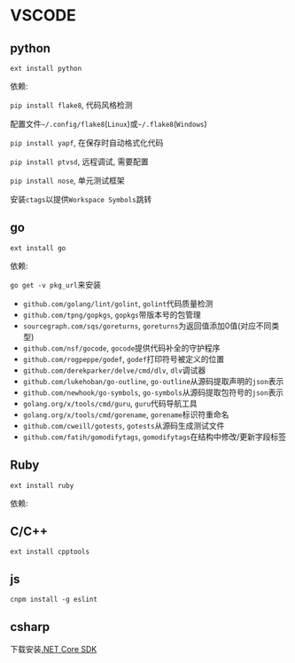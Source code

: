 # VSCODE

## python

`ext install python`

依赖:

`pip install flake8`, 代码风格检测

配置文件`~/.config/flake8`(`Linux`)或`~/.flake8`(`Windows`)

`pip install yapf`, 在保存时自动格式化代码

`pip install ptvsd`, 远程调试, 需要配置

`pip install nose`, 单元测试框架

安装`ctags`以提供`Workspace Symbols`跳转

## go

`ext install go`

依赖:

`go get -v pkg_url`来安装

* `github.com/golang/lint/golint`, `golint`代码质量检测
* `github.com/tpng/gopkgs`, `gopkgs`带版本号的包管理
* `sourcegraph.com/sqs/goreturns`, `goreturns`为返回值添加0值(对应不同类型)
* `github.com/nsf/gocode`, `gocode`提供代码补全的守护程序
* `github.com/rogpeppe/godef`, `godef`打印符号被定义的位置
* `github.com/derekparker/delve/cmd/dlv`, `dlv`调试器
* `github.com/lukehoban/go-outline`, `go-outline`从源码提取声明的`json`表示
* `github.com/newhook/go-symbols`, `go-symbols`从源码提取包符号的`json`表示
* `golang.org/x/tools/cmd/guru`, `guru`代码导航工具
* `golang.org/x/tools/cmd/gorename`, `gorename`标识符重命名
* `github.com/cweill/gotests`, `gotests`从源码生成测试文件
* `github.com/fatih/gomodifytags`, `gomodifytags`在结构中修改/更新字段标签

## Ruby

`ext install ruby`

依赖:

## C/C++

`ext install cpptools`

## js

`cnpm install -g eslint`

## csharp

下载安装[.NET Core SDK](https://www.microsoft.com/net/core#windowscmd)
